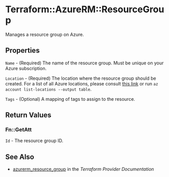 # Terraform::AzureRM::ResourceGroup

Manages a resource group on Azure.

## Properties

`Name` - (Required) The name of the resource group. Must be unique on your
Azure subscription.

`Location` - (Required) The location where the resource group should be created.
For a list of all Azure locations, please consult [this link](http://azure.microsoft.com/en-us/regions/) or run `az account list-locations --output table`.

`Tags` - (Optional) A mapping of tags to assign to the resource.


## Return Values

### Fn::GetAtt

`Id` - The resource group ID.

## See Also

* [azurerm_resource_group](https://www.terraform.io/docs/providers/azurerm/r/resource_group.html) in the _Terraform Provider Documentation_